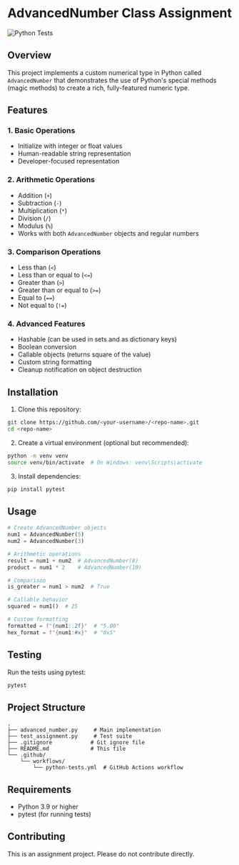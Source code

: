 # AdvancedNumber Class Assignment

![Python Tests](https://github.com/<your-username>/<repo-name>/workflows/Python%20Tests/badge.svg)

## Overview
This project implements a custom numerical type in Python called `AdvancedNumber` that demonstrates the use of Python's special methods (magic methods) to create a rich, fully-featured numeric type.

## Features

### 1. Basic Operations
- Initialize with integer or float values
- Human-readable string representation
- Developer-focused representation

### 2. Arithmetic Operations
- Addition (`+`)
- Subtraction (`-`)
- Multiplication (`*`)
- Division (`/`)
- Modulus (`%`)
- Works with both `AdvancedNumber` objects and regular numbers

### 3. Comparison Operations
- Less than (`<`)
- Less than or equal to (`<=`)
- Greater than (`>`)
- Greater than or equal to (`>=`)
- Equal to (`==`)
- Not equal to (`!=`)

### 4. Advanced Features
- Hashable (can be used in sets and as dictionary keys)
- Boolean conversion
- Callable objects (returns square of the value)
- Custom string formatting
- Cleanup notification on object destruction

## Installation

1. Clone this repository:
```bash
git clone https://github.com/<your-username>/<repo-name>.git
cd <repo-name>
```

2. Create a virtual environment (optional but recommended):
```bash
python -m venv venv
source venv/bin/activate  # On Windows: venv\Scripts\activate
```

3. Install dependencies:
```bash
pip install pytest
```

## Usage

```python
# Create AdvancedNumber objects
num1 = AdvancedNumber(5)
num2 = AdvancedNumber(3)

# Arithmetic operations
result = num1 + num2  # AdvancedNumber(8)
product = num1 * 2    # AdvancedNumber(10)

# Comparison
is_greater = num1 > num2  # True

# Callable behavior
squared = num1()  # 25

# Custom formatting
formatted = f"{num1:.2f}"  # "5.00"
hex_format = f"{num1:#x}"  # "0x5"
```

## Testing

Run the tests using pytest:

```bash
pytest
```

## Project Structure

```
.
├── advanced_number.py     # Main implementation
├── test_assignment.py     # Test suite
├── .gitignore            # Git ignore file
├── README.md             # This file
└── .github/
    └── workflows/
        └── python-tests.yml  # GitHub Actions workflow
```

## Requirements
- Python 3.9 or higher
- pytest (for running tests)

## Contributing
This is an assignment project. Please do not contribute directly.

